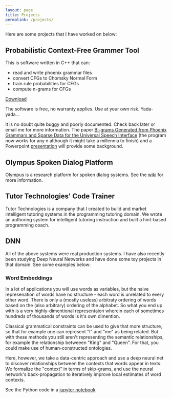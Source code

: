 ```yaml
---
layout: page
title: Projects
permalink: /projects/
---
```


Here are some projects that I have worked on below:

## Probabilistic Context-Free Grammer Tool

This is software written in C++ that can:
* read and write phoenix grammar files
* convert CFGs to Chomsky Normal Form
* train rule probabilities for CFGs
* compute n-grams for CFGs

[Download](http://www.cs.cmu.edu/~tkharris/pcfg/cfg2ngram-0.1.tgz)

The software is free, no warranty applies. Use at your own risk. Yada-yada...

It is no doubt quite buggy and poorly documented. Check back later or
email me for more information. The paper [Bi-grams Generated from
Phoenix Grammars and Sparse Data for the Universal Speech
Interface](http://www.cs.cmu.edu/~tkharris/pcfg/Project2.doc) (the
program now works for any n although it might take a millennia to
finish) and a Powerpoint
[presentation](http://www.cs.cmu.edu/~tkharris/pcfg/pcfg.ppt) will
provide some background.

## Olympus Spoken Dialog Platform

Olympus is a research platform for spoken dialog systems. See the
[wiki](http://wiki.speech.cs.cmu.edu/olympus/index.php/Olympus) for
more information.

## Tutor Technologies' Code Trainer

Tutor Technologies is a company that I created to build and market
intelligent tutoring systems in the programming tutoring domain. We
wrote an authoring system for intelligent tutoring instruction and
built a hint-based programming coach.

## DNN

All of the above systems were real production systems. I have also
recently been studying Deep Neural Networks and have done some toy
projects in that domain. See some examples below:

### Word Embeddings

In a lot of applications you will use words as variables, but the
naive represenation of words have no structure - each word is
unrelated to every other word. There is only a (mostly useless)
arbitraty ordering of words based on the (also arbitrary) ordering of
the alphabet. So what you end up with is a very highly-dimentional
representaion wherein each of sometimes hundreds of thousands of words
is it's own dimention.

Classical grammatical constraints can be used to give that more
structure, so that for example one can represent "I" and "me" as being
related. But with these methods you still aren't representing the
semantic relationships, for example the relationship betweeen "King"
and "Queen". For that, you could make use of human-constructed
ontologies.

Here, however, we take a data-centric approach and use a deep neural
net to discover relationships between the contexts that words appear
in texts. We formalize the "context" in terms of skip-grams, and use
the neural network's back-propagation to iteratively improve local
estimates of word contexts.

See the Python code in a [jupyter notebook](Skip-Gram-word2vec.html)
